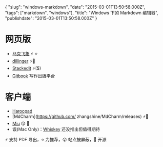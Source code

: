 {
    "slug": "windows-markdown",
    "date": "2015-03-01T13:50:58.000Z",
    "tags": ["markdown", "windows"],
    "title": "Windows 下的 Markdown 编辑器",
    "publishdate": "2015-03-01T13:50:58.000Z"
}

# 网页版


- [马克飞象](http://maxiang.info/) ⚡️ ⭐️
- [dillinger](http://dillinger.io/) ⚡️🍻
- [Stackedit](https://stackedit.io) ⚡️($)
- [Gitbook](https://www.gitbook.com/) 写作出版平台

# 客户端

- [Haroopad](http://pad.haroopress.com/)
- [MdCharm](<https://github.com/> zhangshine/MdCharm/releases) ⚡️🍻
- [Miu](https://miu.0x142857.com/) 😲 🍻
- 误(Mac Only)：[Whiskey](http://usewhiskey.com/) 还没推出但值得期待

⚡️ 支持 PDF 导出，⭐️ 为推荐，😲 站点被屏蔽，🍻 开源

